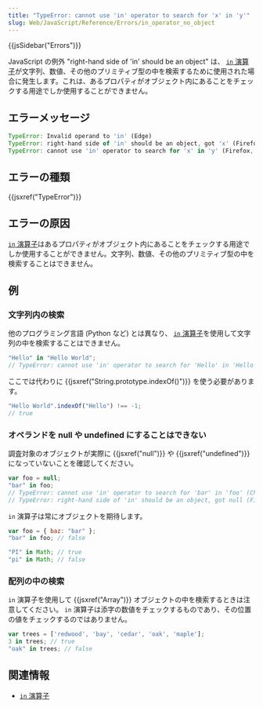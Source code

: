 ```yaml
---
title: "TypeError: cannot use 'in' operator to search for 'x' in 'y'"
slug: Web/JavaScript/Reference/Errors/in_operator_no_object
---
```


{{jsSidebar("Errors")}}

JavaScript の例外 "right-hand side of 'in' should be an object" は、 [`in` 演算子](/ja/docs/Web/JavaScript/Reference/Operators/in)が文字列、数値、その他のプリミティブ型の中を検索するために使用された場合に発生します。これは、あるプロパティがオブジェクト内にあることをチェックする用途でしか使用することができません。

## エラーメッセージ

```js
TypeError: Invalid operand to 'in' (Edge)
TypeError: right-hand side of 'in' should be an object, got 'x' (Firefox)
TypeError: cannot use 'in' operator to search for 'x' in 'y' (Firefox, Chrome)
```

## エラーの種類

{{jsxref("TypeError")}}

## エラーの原因

[`in` 演算子](/ja/docs/Web/JavaScript/Reference/Operators/in)はあるプロパティがオブジェクト内にあることをチェックする用途でしか使用することができません。文字列、数値、その他のプリミティブ型の中を検索することはできません。

## 例

### 文字列内の検索

他のプログラミング言語 (Python など) とは異なり、 [`in` 演算子](/ja/docs/Web/JavaScript/Reference/Operators/in)を使用して文字列の中を検索することはできません。

```js example-bad
"Hello" in "Hello World";
// TypeError: cannot use 'in' operator to search for 'Hello' in 'Hello World'
```

ここでは代わりに {{jsxref("String.prototype.indexOf()")}} を使う必要があります。

```js example-good
"Hello World".indexOf("Hello") !== -1;
// true
```

### オペランドを null や undefined にすることはできない

調査対象のオブジェクトが実際に {{jsxref("null")}} や {{jsxref("undefined")}} になっていないことを確認してください。

```js example-bad
var foo = null;
"bar" in foo;
// TypeError: cannot use 'in' operator to search for 'bar' in 'foo' (Chrome)
// TypeError: right-hand side of 'in' should be an object, got null (Firefox)
```

`in` 演算子は常にオブジェクトを期待します。

```js example-good
var foo = { baz: "bar" };
"bar" in foo; // false

"PI" in Math; // true
"pi" in Math; // false
```

### 配列の中の検索

`in` 演算子を使用して {{jsxref("Array")}} オブジェクトの中を検索するときは注意してください。 `in` 演算子は添字の数値をチェックするものであり、その位置の値をチェックするのではありません。

```js
var trees = ['redwood', 'bay', 'cedar', 'oak', 'maple'];
3 in trees; // true
"oak" in trees; // false
```

## 関連情報

- [`in` 演算子](/ja/docs/Web/JavaScript/Reference/Operators/in)
